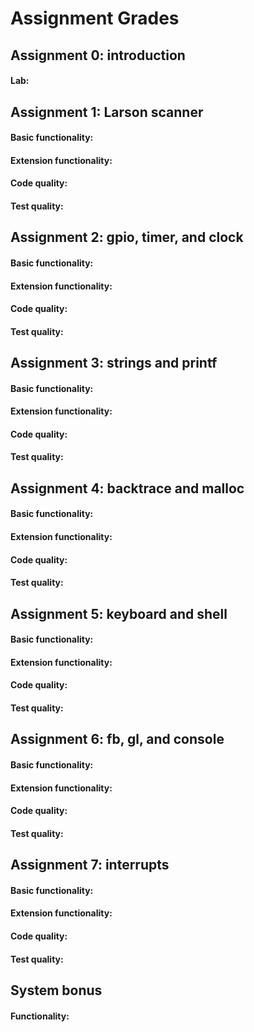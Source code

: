 # Assignment Grades

## Assignment 0: introduction

#### Lab: <!--assign0-lab-->

## Assignment 1: Larson scanner

#### Basic functionality: <!--assign1-basic-->
#### Extension functionality: <!--assign1-extension-->
#### Code quality: <!--assign1-style-->
#### Test quality: <!--assign1-test-->

## Assignment 2: gpio, timer, and clock

#### Basic functionality: <!--assign2-basic-->
#### Extension functionality: <!--assign2-extension-->
#### Code quality: <!--assign2-style-->
#### Test quality: <!--assign2-test-->

## Assignment 3: strings and printf

#### Basic functionality: <!--assign3-basic-->
#### Extension functionality: <!--assign3-extension-->
#### Code quality: <!--assign3-style-->
#### Test quality: <!--assign3-test-->

## Assignment 4: backtrace and malloc

#### Basic functionality: <!--assign4-basic-->
#### Extension functionality: <!--assign4-extension-->
#### Code quality: <!--assign4-style-->
#### Test quality: <!--assign4-test-->

## Assignment 5: keyboard and shell

#### Basic functionality: <!--assign5-basic-->
#### Extension functionality: <!--assign5-extension-->
#### Code quality: <!--assign5-style-->
#### Test quality: <!--assign5-test-->

## Assignment 6: fb, gl, and console

####  Basic functionality: <!--assign6-basic-->
####  Extension functionality: <!--assign6-extension-->
####  Code quality: <!--assign6-style-->
####  Test quality: <!--assign6-test-->

## Assignment 7: interrupts

####  Basic functionality: <!--assign7-basic-->
####  Extension functionality: <!--assign7-extension-->
####  Code quality: <!--assign7-style-->
####  Test quality: <!--assign7-test-->

## System bonus

#### Functionality: <!--assign7-system-bonus-->
